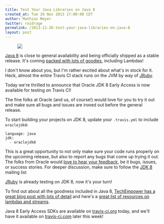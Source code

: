```yaml
---
title: Test Your Java Libraries on Java 8
created_at: Tue 26 Nov 2013 17:00:00 CET
author: Mathias Meyer
twitter: roidrage
permalink: /2013-11-26-test-your-java-libraries-on-java-8
layout: post
---
```

<figure class="right smaller">
  <img src="http://www.eclipse.org/xtend/images/java8_logo.png"/>
</figure>

[Java 8](https://jdk8.java.net) is close to general availability and being
officially shipped as a stable release. It's coming [packed with lots of
goodies](http://www.techempower.com/blog/2013/03/26/everything-about-java-8/),
including Lambdas!

I don't know about you, but I'm rather excited about what's in stock for it.
Heck, almost the entire Travis CI stack runs on the JVM by way of
[JRuby](http://jruby.org).

Today we're thrilled to announce that Oracle JDK 8 Early Access is now available
for testing on Travis CI!

The fine folks at Oracle (and us, of course!) would love for you to try it out
and make sure all bugs and issues are ironed out before the general release.

To start building your projects on JDK 8, update your `.travis.yml` to include
`oraclejdk8`:

    language: java
    jdk:
      - oraclejdk8

This is a great opportunity to not only make sure your code runs properly on the
upcoming release, but also to report any bugs that come up trying it out. The
folks from Oracle would [love to hear your
feedback](http://bugreport.sun.com/bugreport/), be it bugs, issues, or success
stories. For deeper discussion, make sure to follow the [JDK
8](http://mail.openjdk.java.net/mailman/listinfo/jdk8-dev) mailing list

[JRuby](https://travis-ci.org/jruby/jruby) is already testing on JDK 8, now it's your turn!

To find out about all the goodness included in Java 8, [TechEmpower has a great
blog post with lots of
detail](http://www.techempower.com/blog/2013/03/26/everything-about-java-8/) and
here's a [great list of resources on lambdas and
streams](http://javarevisited.blogspot.ca/2013/11/java-8-tutorials-resources-and-examples-lambda-expression-stream-api-functional-interfaces.html#more).

Java 8 Early Access SDKs are available on [travis-ci.org](https://travis-ci.org)
today, and we'll have it available on [travis-ci.com](https://travis-ci.com)
later this week!
